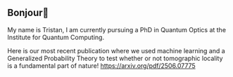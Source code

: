 ## Bonjour👋

My name is Tristan, I am currently pursuing a PhD in Quantum Optics at the Institute for Quantum Computing.

Here is our most recent publication where we used machine learning and a Generalized Probability Theory to test whether or not tomographic locality is a fundamental part of nature!
https://arxiv.org/pdf/2506.07775

<!--
**TristanLismer/TristanLismer** is a ✨ _special_ ✨ repository because its `README.md` (this file) appears on your GitHub profile.

Here are some ideas to get you started:

- 🔭 I’m currently working on ...
- 🌱 I’m currently learning ...
- 👯 I’m looking to collaborate on ...
- 🤔 I’m looking for help with ...
- 💬 Ask me about ...
- 📫 How to reach me: ...
- 😄 Pronouns: ...
- ⚡ Fun fact: ...
-->
